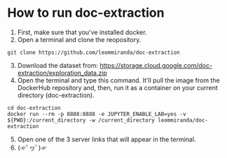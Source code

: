# How to run doc-extraction

1. First, make sure that you've installed docker.
2. Open a terminal and clone the reopository.
```
git clone https://github.com/leommiranda/doc-extraction
```
3. Download the dataset from: <https://storage.cloud.google.com/doc-extraction/exploration_data.zip>
4. Open the terminal and type this command. It'll pull the image from the DockerHub repository and, then, run it as a container on your current directory (doc-extraction).
```
cd doc-extraction
docker run --rm -p 8888:8888 -e JUPYTER_ENABLE_LAB=yes -v ${PWD}:/current_directory -w /current_directory leommiranda/doc-extraction
```
5. Open one of the 3 server links that will appear in the terminal.
6. (☞ﾟヮﾟ)☞
